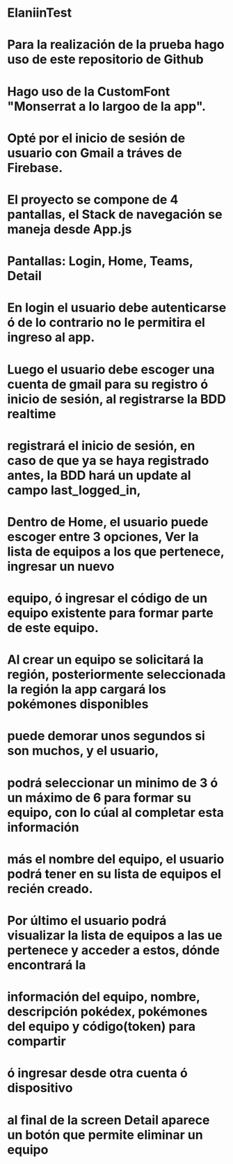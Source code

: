# ElaniinTest
# Para la realización de la prueba hago uso de este repositorio de Github
#
# Hago uso de la CustomFont "Monserrat a lo largoo de la app".
# Opté por el inicio de sesión de usuario con Gmail a tráves de Firebase.
# El proyecto se compone de 4 pantallas, el Stack de navegación se maneja desde App.js
# Pantallas: Login, Home, Teams, Detail
#
# En login el usuario debe autenticarse ó de lo contrario no le permitira el ingreso al app.
# Luego el usuario debe escoger una cuenta de gmail para su registro ó inicio de sesión, al registrarse la BDD realtime 
# registrará el inicio de sesión, en caso de que ya se haya registrado antes, la BDD hará un update al campo last_logged_in,
# Dentro de Home, el usuario puede escoger entre 3 opciones, Ver la lista de equipos a los que pertenece, ingresar un nuevo 
# equipo, ó ingresar el código de un equipo existente para formar parte de este equipo.
# 
# Al crear un equipo se solicitará la región, posteriormente seleccionada la región la app cargará los pokémones disponibles 
# puede demorar unos segundos si son muchos, y el usuario, 
# podrá seleccionar un minimo de 3 ó un máximo de 6 para formar su equipo, con lo cúal al completar esta información
# más el nombre del equipo, el usuario podrá tener en su lista de equipos el recién creado.
# 
# Por último el usuario podrá visualizar la lista de equipos a las ue pertenece y acceder a estos, dónde encontrará la 
# información del equipo, nombre, descripción pokédex, pokémones del equipo y código(token) para compartir 
# ó ingresar desde otra cuenta ó dispositivo
#
# al final de la screen Detail aparece un botón que permite eliminar un equipo 